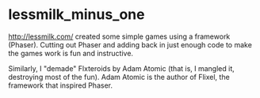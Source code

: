 lessmilk_minus_one
==================

http://lessmilk.com/ created some simple games using a framework (Phaser). Cutting out Phaser and adding back in just enough code to make the games work is fun and instructive.

Similarly, I "demade" Flxteroids by Adam Atomic (that is, I mangled it, destroying most of the fun). Adam Atomic is the author of Flixel, the framework that inspired Phaser.
